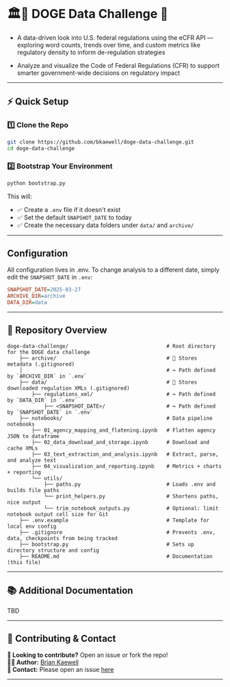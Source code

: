 # 🏛️📜 DOGE Data Challenge 🚀
- A data-driven look into U.S. federal regulations using the eCFR API — exploring word counts, trends over time, and custom metrics like regulatory density to inform de-regulation strategies
  
- Analyze and visualize the Code of Federal Regulations (CFR) to support smarter government-wide decisions on regulatory impact

---

## ⚡ Quick Setup
### 1️⃣ Clone the Repo  
```bash
git clone https://github.com/bkaewell/doge-data-challenge.git
cd doge-data-challenge
```

### 2️⃣ Bootstrap Your Environment  
```bash
python bootstrap.py
```

This will:
- ✅ Create a `.env` file if it doesn't exist
- ✅ Set the default `SNAPSHOT_DATE` to today
- ✅ Create the necessary data folders under `data/` and `archive/`

---

## Configuration
All configuration lives in .env. To change analysis to a different date, simply edit the `SNAPSHOT_DATE` in `.env`:
```ini
SNAPSHOT_DATE=2025-03-27
ARCHIVE_DIR=archive
DATA_DIR=data
```

---

## 📂 Repository Overview  
```
doge-data-challenge/                                # Root directory for the DOGE data challenge
    ├── archive/                                    # 🚫 Stores metadata (.gitignored)
    │                                               # ↪️ Path defined by `ARCHIVE_DIR` in `.env`
    ├── data/                                       # 🚫 Stores downloaded regulation XMLs (.gitignored)
        ├── regulations_xml/                        # ↪️ Path defined by `DATA_DIR` in `.env`
            ├── <SNAPSHOT_DATE>/                    # ↪️ Path defined by `SNAPSHOT_DATE` in `.env`
    ├── notebooks/                                  # Data pipeline notebooks
        ├── 01_agency_mapping_and_flatening.ipynb   # Flatten agency JSON to dataframe
        ├── 02_data_download_and_storage.ipynb      # Download and cache XMLs
        ├── 03_text_extraction_and_analysis.ipynb   # Extract, parse, and analyze text
        ├── 04_visualization_and_reporting.ipynb    # Metrics + charts + reporting
        └── utils/
            ├── paths.py                            # Loads .env and builds file paths
            └── print_helpers.py                    # Shortens paths, nice output
            └── trim_notebook_outputs.py            # Optional: limit notebook output cell size for Git
    ├── .env.example                                # Template for local env config
    ├── .gitignore                                  # Prevents .env, data, checkpoints from being tracked
    ├── bootstrap.py                                # Sets up directory structure and config
    ├── README.md                                   # Documentation (this file)  
```  

---

## 📚 Additional Documentation  

TBD

---

## 🤝 Contributing & Contact    

**🎯 Looking to contribute?** Open an issue or fork the repo!  
**👨‍💻 Author:** [Brian Kaewell](https://github.com/bkaewell)  
**📧 Contact:** Please open an issue [here](https://github.com/bkaewell/doge-data-challenge/issues)

---